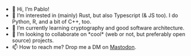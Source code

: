 - 👋 Hi, I’m Pablo!
- 👀 I’m interested in (mainly) Rust, but also Typescript (& JS too). I do Python, R, and a bit of C++, too.
- 🌱 I’m currently learning cryptography and good software architecture.
- 💞️ I’m looking to collaborate on \*cool\* (web or not, but preferably open source) projects.
- 📫 How to reach me? Drop me a DM on [Mastodon](https://mas.to/@palozano).

<!---
palozano/palozano is a ✨ special ✨ repository because its `README.md` (this file) appears on your GitHub profile.
You can click the Preview link to take a look at your changes.
--->

